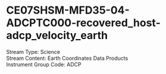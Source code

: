 # CE07SHSM-MFD35-04-ADCPTC000-recovered_host-adcp_velocity_earth

Stream Type: Science<br>
Stream Content: Earth Coordinates Data Products<br>
Instrument Group Code: ADCP<br>
